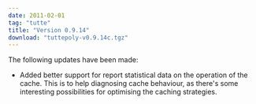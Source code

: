 ```yaml
---
date: 2011-02-01
tag: "tutte"
title: "Version 0.9.14"
download: "tuttepoly-v0.9.14c.tgz"
---
```


The following updates have been made:

   * Added better support for report statistical data on the operation
     of the cache.  This is to help diagnosing cache behaviour, as
     there's some interesting possibilities for optimising the caching
     strategies.
